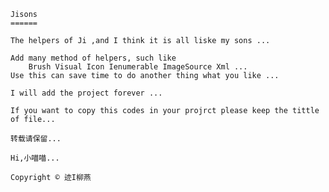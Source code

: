     Jisons
    ======

    The helpers of Ji ,and I think it is all liske my sons ...

    Add many method of helpers, such like
        Brush Visual Icon Ienumerable ImageSource Xml ...
    Use this can save time to do another thing what you like ...

    I will add the project forever ...
    
    If you want to copy this codes in your projrct please keep the tittle of file...
    
    转载请保留...
    
    Hi,小喵喵...
    
    Copyright © 迹I柳燕
